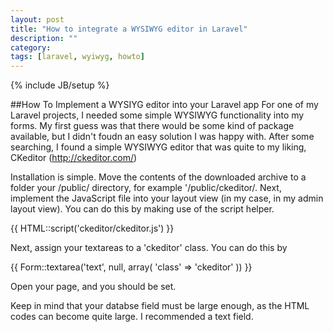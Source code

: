 ```yaml
---
layout: post
title: "How to integrate a WYSIWYG editor in Laravel"
description: ""
category: 
tags: [laravel, wyiwyg, howto]
---
```

{% include JB/setup %}

##How To Implement a WYSIYG editor into your Laravel app
For one of my Laravel projects, I needed some simple WYSIWYG functionality into my forms. My first guess was that there would be some kind of package available, but I didn't foudn an easy solution I was happy with. After some searching, I found a simple WYSIWYG editor that was quite to my liking, CKeditor (http://ckeditor.com/)

Installation is simple. Move the contents of the downloaded archive to a folder your /public/ directory, for example '/public/ckeditor/. Next, implement the JavaScript file into your layout view (in my case, in my admin layout view). You can do this by making use of the script helper.

{{ HTML::script('ckeditor/ckeditor.js') }}

Next, assign your textareas to a 'ckeditor' class. You can do this by

{{ Form::textarea('text', null, array(
    'class' => 'ckeditor'
)) }}

Open your page, and you should be set.

Keep in mind that your databse field must be large enough, as the HTML codes can become quite large. I recommended a text field. 


